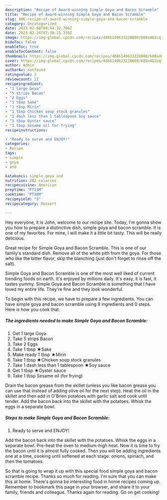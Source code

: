 ```yaml
---
description: "Recipe of Award-winning Simple Goya and Bacon Scramble"
title: "Recipe of Award-winning Simple Goya and Bacon Scramble"
slug: 406-recipe-of-award-winning-simple-goya-and-bacon-scramble
category: Uncategorized
date: 2023-02-08T09:44:32.766Z
date: 2023-02-24T07:38:15.339Z
image: https://img-global.cpcdn.com/recipes/4866149633228800/680x482cq70/simple-goya-and-bacon-scramble-recipe-main-photo.jpg
hideToc: false
enableToc: true
enableTocContent: false
thumbnail: https://img-global.cpcdn.com/recipes/4866149633228800/680x482cq70/simple-goya-and-bacon-scramble-recipe-main-photo.jpg
cover: https://img-global.cpcdn.com/recipes/4866149633228800/680x482cq70/simple-goya-and-bacon-scramble-recipe-main-photo.jpg
author: Admin
authorAv: notfound
ratingvalue: 3
reviewcount: 12
recipeingredient:
- "1 large Goya"
- "5 strips Bacon"
- "2 Eggs"
- "1 tbsp Sake"
- "1 tbsp Mirin"
- "1 tbsp Chicken soup stock granules"
- "1 dash less than 1 tablespoon Soy sauce"
- "1 tbsp Oyster sauce"
- "1 tbsp Sesame oil for frying"
recipeinstructions:

- "Ready to serve and ENJOY!"
categories:
- Recipe
tags:
- simple
- goya
- and

katakunci: simple goya and 
nutrition: 282 calories
recipecuisine: American
preptime: "PT23M"
cooktime: "PT40M"
recipeyield: "3"
recipecategory: Dessert

---
```



Hey everyone, it is John, welcome to our recipe site. Today, I'm gonna show you how to prepare a distinctive dish, simple goya and bacon scramble. It is one of my favorites. For mine, I will make it a little bit tasty. This will be really delicious.

Great recipe for Simple Goya and Bacon Scramble. This is one of our family&#39;s standard dish. Remove all of the white pith from the goya. For those who like the bitter flavor, skip the blanching (just don&#39;t forget to rinse off the salt).

Simple Goya and Bacon Scramble is one of the most well liked of current trending foods on earth. It's enjoyed by millions daily. It's easy, it is fast, it tastes yummy. Simple Goya and Bacon Scramble is something that I have loved my entire life. They're fine and they look wonderful.


To begin with this recipe, we have to prepare a few ingredients. You can have simple goya and bacon scramble using 9 ingredients and 0 steps. Here is how you cook that.

<!--inarticleads1-->

##### The ingredients needed to make Simple Goya and Bacon Scramble:

1. Get 1 large Goya
1. Take 5 strips Bacon
1. Take 2 Eggs
1. Take 1 tbsp ★Sake
1. Make ready 1 tbsp ★Mirin
1. Take 1 tbsp ★Chicken soup stock granules
1. Take 1 dash less than 1 tablespoon ★Soy sauce
1. Get 1 tbsp ★Oyster sauce
1. Take 1 tbsp Sesame oil (for frying)


Drain the bacon grease from the skillet (unless you like bacon grease you can use that instead of adding olive oil for the next step). Heat the oil in the skillet and then add in O&#39;Brien potatoes with garlic salt and cook until tender. Add the bacon back into the skillet with the potatoes. Whisk the eggs in a separate bowl. 

<!--inarticleads2-->

##### Steps to make Simple Goya and Bacon Scramble:


1. Ready to serve and ENJOY!

Add the bacon back into the skillet with the potatoes. Whisk the eggs in a separate bowl. Pre-heat the oven to medium-high heat. Now it is time to fry the bacon until it is almost fully cooked. Then you will be adding ingredients one at a time, cooking until softened at each stage: onions, spinach, and then the tomatoes. 

So that is going to wrap it up with this special food simple goya and bacon scramble recipe. Thanks so much for reading. I'm sure that you can make this at home. There's gonna be interesting food in home recipes coming up. Remember to bookmark this page in your browser, and share it to your family, friends and colleague. Thanks again for reading. Go on get cooking!

